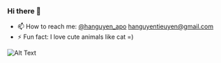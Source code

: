 ### Hi there 👋

- 📫 How to reach me: [@hanguyen_apo](https://twitter.com/hanguyen_apo) [hanguyentieuyen@gmail.com](https://gmail.com/)
- ⚡ Fun fact: I love cute animals like cat =)


![Alt Text](https://static.wixstatic.com/media/4cbe8d_f1ed2800a49649848102c68fc5a66e53~mv2.gif)
